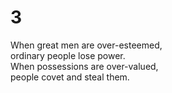 # 3

When great men are over-esteemed,  
ordinary people lose power.  
When possessions are over-valued,  
people covet and steal them.

